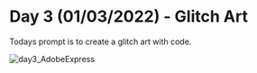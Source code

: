 # Day 3 (01/03/2022) - Glitch Art

Todays prompt is to create a glitch art with code. 

![day3_AdobeExpress](https://user-images.githubusercontent.com/111910374/210488010-c0d12112-92af-40f7-9d58-23d0add0c728.gif)
